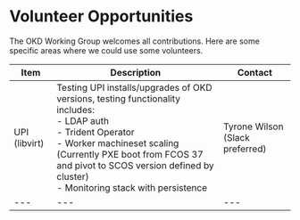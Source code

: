 # Volunteer Opportunities 

<!--- cSpell:ignore virt -->

The OKD Working Group welcomes all contributions. Here are some specific areas where we could use some volunteers. 

| Item | Description | Contact |
| --- | ----------- | --- |
|  UPI (libvirt) | Testing UPI installs/upgrades of OKD versions, testing functionality includes:<br>- LDAP auth<br>- Trident Operator<br>- Worker machineset scaling (Currently PXE boot from FCOS 37 and pivot to SCOS version defined by cluster)<br>- Monitoring stack with persistence  | Tyrone Wilson (Slack preferred) |
| --- | --- | --- |
